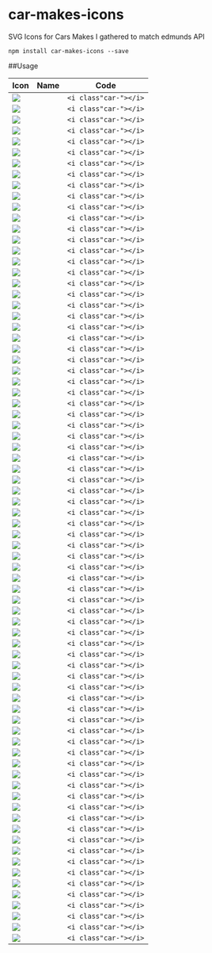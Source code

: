 # car-makes-icons
SVG Icons for Cars Makes I gathered to match edmunds API

`npm install car-makes-icons --save`

##Usage

|Icon|Name|Code|
|---|---|---|
| ![](https://github.com/dangnelson/car-makes-icons/master/svgs/acura.svg) |  | `<i class"car-"></i>`|
| ![](https://cdn.rawgit.com/dangnelson/car-makes-icons/master/svgs/alfa-romeo.svg) |  | `<i class"car-"></i>`|
| ![](https://cdn.rawgit.com/dangnelson/car-makes-icons/master/svgs/alfa-romeo-alt.svg) |  | `<i class"car-"></i>`|
| ![](https://cdn.rawgit.com/dangnelson/car-makes-icons/master/svgs/am-general.svg) |  | `<i class"car-"></i>`|
| ![](https://cdn.rawgit.com/dangnelson/car-makes-icons/master/svgs/aston-martin.svg) |  | `<i class"car-"></i>`|
| ![](https://cdn.rawgit.com/dangnelson/car-makes-icons/master/svgs/aston-martin-alt.svg) |  | `<i class"car-"></i>`|
| ![](https://cdn.rawgit.com/dangnelson/car-makes-icons/master/svgs/audi.svg) |  | `<i class"car-"></i>`|
| ![](https://cdn.rawgit.com/dangnelson/car-makes-icons/master/svgs/bentley.svg) |  | `<i class"car-"></i>`|
| ![](https://cdn.rawgit.com/dangnelson/car-makes-icons/master/svgs/bmw.svg) |  | `<i class"car-"></i>`|
| ![](https://cdn.rawgit.com/dangnelson/car-makes-icons/master/svgs/bugatti.svg) |  | `<i class"car-"></i>`|
| ![](https://cdn.rawgit.com/dangnelson/car-makes-icons/master/svgs/buick.svg) |  | `<i class"car-"></i>`|
| ![](https://cdn.rawgit.com/dangnelson/car-makes-icons/master/svgs/cadillac.svg) |  | `<i class"car-"></i>`|
| ![](https://cdn.rawgit.com/dangnelson/car-makes-icons/master/svgs/chevrolet.svg) |  | `<i class"car-"></i>`|
| ![](https://cdn.rawgit.com/dangnelson/car-makes-icons/master/svgs/chrysler.svg) |  | `<i class"car-"></i>`|
| ![](https://cdn.rawgit.com/dangnelson/car-makes-icons/master/svgs/daewoo.svg) |  | `<i class"car-"></i>`|
| ![](https://cdn.rawgit.com/dangnelson/car-makes-icons/master/svgs/dodge.svg) |  | `<i class"car-"></i>`|
| ![](https://cdn.rawgit.com/dangnelson/car-makes-icons/master/svgs/eagle.svg) |  | `<i class"car-"></i>`|
| ![](https://cdn.rawgit.com/dangnelson/car-makes-icons/master/svgs/ferrari.svg) |  | `<i class"car-"></i>`|
| ![](https://cdn.rawgit.com/dangnelson/car-makes-icons/master/svgs/fiat.svg) |  | `<i class"car-"></i>`|
| ![](https://cdn.rawgit.com/dangnelson/car-makes-icons/master/svgs/fiat-alt.svg) |  | `<i class"car-"></i>`|
| ![](https://cdn.rawgit.com/dangnelson/car-makes-icons/master/svgs/fisker.svg) |  | `<i class"car-"></i>`|
| ![](https://cdn.rawgit.com/dangnelson/car-makes-icons/master/svgs/ford.svg) |  | `<i class"car-"></i>`|
| ![](https://cdn.rawgit.com/dangnelson/car-makes-icons/master/svgs/genesis.svg) |  | `<i class"car-"></i>`|
| ![](https://cdn.rawgit.com/dangnelson/car-makes-icons/master/svgs/geo.svg) |  | `<i class"car-"></i>`|
| ![](https://cdn.rawgit.com/dangnelson/car-makes-icons/master/svgs/gmc.svg) |  | `<i class"car-"></i>`|
| ![](https://cdn.rawgit.com/dangnelson/car-makes-icons/master/svgs/honda.svg) |  | `<i class"car-"></i>`|
| ![](https://cdn.rawgit.com/dangnelson/car-makes-icons/master/svgs/hummer.svg) |  | `<i class"car-"></i>`|
| ![](https://cdn.rawgit.com/dangnelson/car-makes-icons/master/svgs/hyundai.svg) |  | `<i class"car-"></i>`|
| ![](https://cdn.rawgit.com/dangnelson/car-makes-icons/master/svgs/infiniti.svg) |  | `<i class"car-"></i>`|
| ![](https://cdn.rawgit.com/dangnelson/car-makes-icons/master/svgs/isuzu.svg) |  | `<i class"car-"></i>`|
| ![](https://cdn.rawgit.com/dangnelson/car-makes-icons/master/svgs/jaguar.svg) |  | `<i class"car-"></i>`|
| ![](https://cdn.rawgit.com/dangnelson/car-makes-icons/master/svgs/jaguar-alt.svg) |  | `<i class"car-"></i>`|
| ![](https://cdn.rawgit.com/dangnelson/car-makes-icons/master/svgs/jeep.svg) |  | `<i class"car-"></i>`|
| ![](https://cdn.rawgit.com/dangnelson/car-makes-icons/master/svgs/jeep-alt.svg) |  | `<i class"car-"></i>`|
| ![](https://cdn.rawgit.com/dangnelson/car-makes-icons/master/svgs/kia.svg) |  | `<i class"car-"></i>`|
| ![](https://cdn.rawgit.com/dangnelson/car-makes-icons/master/svgs/lamborghini.svg) |  | `<i class"car-"></i>`|
| ![](https://cdn.rawgit.com/dangnelson/car-makes-icons/master/svgs/lamborghini-alt.svg) |  | `<i class"car-"></i>`|
| ![](https://cdn.rawgit.com/dangnelson/car-makes-icons/master/svgs/land-rover.svg) |  | `<i class"car-"></i>`|
| ![](https://cdn.rawgit.com/dangnelson/car-makes-icons/master/svgs/lexus.svg) |  | `<i class"car-"></i>`|
| ![](https://cdn.rawgit.com/dangnelson/car-makes-icons/master/svgs/lincoln.svg) |  | `<i class"car-"></i>`|
| ![](https://cdn.rawgit.com/dangnelson/car-makes-icons/master/svgs/lotus.svg) |  | `<i class"car-"></i>`|
| ![](https://cdn.rawgit.com/dangnelson/car-makes-icons/master/svgs/lotus-alt.svg) |  | `<i class"car-"></i>`|
| ![](https://cdn.rawgit.com/dangnelson/car-makes-icons/master/svgs/maserati.svg) |  | `<i class"car-"></i>`|
| ![](https://cdn.rawgit.com/dangnelson/car-makes-icons/master/svgs/maybach.svg) |  | `<i class"car-"></i>`|
| ![](https://cdn.rawgit.com/dangnelson/car-makes-icons/master/svgs/mazda.svg) |  | `<i class"car-"></i>`|
| ![](https://cdn.rawgit.com/dangnelson/car-makes-icons/master/svgs/mazda-alt.svg) |  | `<i class"car-"></i>`|
| ![](https://cdn.rawgit.com/dangnelson/car-makes-icons/master/svgs/mclaren.svg) |  | `<i class"car-"></i>`|
| ![](https://cdn.rawgit.com/dangnelson/car-makes-icons/master/svgs/mclaren-alt.svg) |  | `<i class"car-"></i>`|
| ![](https://cdn.rawgit.com/dangnelson/car-makes-icons/master/svgs/mercedes-benz.svg) |  | `<i class"car-"></i>`|
| ![](https://cdn.rawgit.com/dangnelson/car-makes-icons/master/svgs/mercedes-benz-alt.svg) |  | `<i class"car-"></i>`|
| ![](https://cdn.rawgit.com/dangnelson/car-makes-icons/master/svgs/mercury.svg) |  | `<i class"car-"></i>`|
| ![](https://cdn.rawgit.com/dangnelson/car-makes-icons/master/svgs/mini.svg) |  | `<i class"car-"></i>`|
| ![](https://cdn.rawgit.com/dangnelson/car-makes-icons/master/svgs/mini-alt.svg) |  | `<i class"car-"></i>`|
| ![](https://cdn.rawgit.com/dangnelson/car-makes-icons/master/svgs/mitsubishi.svg) |  | `<i class"car-"></i>`|
| ![](https://cdn.rawgit.com/dangnelson/car-makes-icons/master/svgs/nissan.svg) |  | `<i class"car-"></i>`|
| ![](https://cdn.rawgit.com/dangnelson/car-makes-icons/master/svgs/oldsmobile.svg) |  | `<i class"car-"></i>`|
| ![](https://cdn.rawgit.com/dangnelson/car-makes-icons/master/svgs/panoz.svg) |  | `<i class"car-"></i>`|
| ![](https://cdn.rawgit.com/dangnelson/car-makes-icons/master/svgs/plymouth.svg) |  | `<i class"car-"></i>`|
| ![](https://cdn.rawgit.com/dangnelson/car-makes-icons/master/svgs/pontiac.svg) |  | `<i class"car-"></i>`|
| ![](https://cdn.rawgit.com/dangnelson/car-makes-icons/master/svgs/porsche.svg) |  | `<i class"car-"></i>`|
| ![](https://cdn.rawgit.com/dangnelson/car-makes-icons/master/svgs/ram.svg) |  | `<i class"car-"></i>`|
| ![](https://cdn.rawgit.com/dangnelson/car-makes-icons/master/svgs/ram-alt.svg) |  | `<i class"car-"></i>`|
| ![](https://cdn.rawgit.com/dangnelson/car-makes-icons/master/svgs/rolls-royce.svg) |  | `<i class"car-"></i>`|
| ![](https://cdn.rawgit.com/dangnelson/car-makes-icons/master/svgs/saab.svg) |  | `<i class"car-"></i>`|
| ![](https://cdn.rawgit.com/dangnelson/car-makes-icons/master/svgs/saab-alt.svg) |  | `<i class"car-"></i>`|
| ![](https://cdn.rawgit.com/dangnelson/car-makes-icons/master/svgs/saturn.svg) |  | `<i class"car-"></i>`|
| ![](https://cdn.rawgit.com/dangnelson/car-makes-icons/master/svgs/scion.svg) |  | `<i class"car-"></i>`|
| ![](https://cdn.rawgit.com/dangnelson/car-makes-icons/master/svgs/smart.svg) |  | `<i class"car-"></i>`|
| ![](https://cdn.rawgit.com/dangnelson/car-makes-icons/master/svgs/spyker.svg) |  | `<i class"car-"></i>`|
| ![](https://cdn.rawgit.com/dangnelson/car-makes-icons/master/svgs/spyker-alt.svg) |  | `<i class"car-"></i>`|
| ![](https://cdn.rawgit.com/dangnelson/car-makes-icons/master/svgs/subaru.svg) |  | `<i class"car-"></i>`|
| ![](https://cdn.rawgit.com/dangnelson/car-makes-icons/master/svgs/subaru-alt.svg) |  | `<i class"car-"></i>`|
| ![](https://cdn.rawgit.com/dangnelson/car-makes-icons/master/svgs/suzuki.svg) |  | `<i class"car-"></i>`|
| ![](https://cdn.rawgit.com/dangnelson/car-makes-icons/master/svgs/tesla.svg) |  | `<i class"car-"></i>`|
| ![](https://cdn.rawgit.com/dangnelson/car-makes-icons/master/svgs/toyota.svg) |  | `<i class"car-"></i>`|
| ![](https://cdn.rawgit.com/dangnelson/car-makes-icons/master/svgs/volkswagen.svg) |  | `<i class"car-"></i>`|
| ![](https://cdn.rawgit.com/dangnelson/car-makes-icons/master/svgs/volvo.svg) |  | `<i class"car-"></i>`|
| ![](https://cdn.rawgit.com/dangnelson/car-makes-icons/master/svgs/volvo-alt.svg) |  | `<i class"car-"></i>`|


